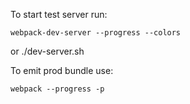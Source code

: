 

To start test server run:

    webpack-dev-server --progress --colors

or
    ./dev-server.sh
    
    
To emit prod bundle use:

    webpack --progress -p

